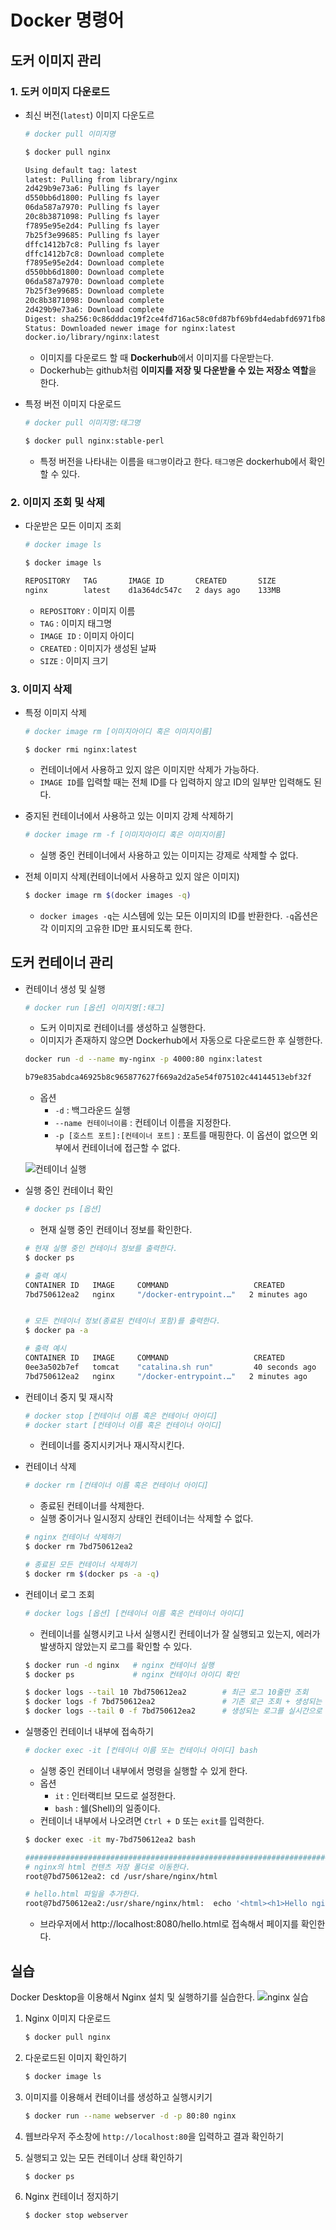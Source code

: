 # Docker 명령어

## 도커 이미지 관리

### 1. 도커 이미지 다운로드

- 최신 버전(`latest`) 이미지 다운도르
    ```bash
    # docker pull 이미지명
    ```

    ```bash
    $ docker pull nginx

    Using default tag: latest
    latest: Pulling from library/nginx
    2d429b9e73a6: Pulling fs layer
    d550bb6d1800: Pulling fs layer
    06da587a7970: Pulling fs layer
    20c8b3871098: Pulling fs layer
    f7895e95e2d4: Pulling fs layer
    7b25f3e99685: Pulling fs layer
    dffc1412b7c8: Pulling fs layer
    dffc1412b7c8: Download complete
    f7895e95e2d4: Download complete
    d550bb6d1800: Download complete
    06da587a7970: Download complete
    7b25f3e99685: Download complete
    20c8b3871098: Download complete
    2d429b9e73a6: Download complete
    Digest: sha256:0c86dddac19f2ce4fd716ac58c0fd87bf69bfd4edabfd6971fb885bafd12a00b
    Status: Downloaded newer image for nginx:latest
    docker.io/library/nginx:latest
    ```
    - 이미지를 다운로드 할 때 **Dockerhub**에서 이미지를 다운받는다.
    - Dockerhub는 github처럼 **이미지를 저장 및 다운받을 수 있는 저장소 역할**을 한다.

- 특정 버전 이미지 다운로드
    ```bash
    # docker pull 이미지명:태그명
    ```

    ```bash
    $ docker pull nginx:stable-perl
    ```
    - 특정 버전을 나타내는 이름을 `태그명`이라고 한다. `태그명`은 dockerhub에서 확인할 수 있다.

### 2. 이미지 조회 및  삭제

- 다운받은 모든 이미지 조회
    ```bash
    # docker image ls
    ```

    ```bash
    $ docker image ls

    REPOSITORY   TAG       IMAGE ID       CREATED       SIZE
    nginx        latest    d1a364dc547c   2 days ago    133MB
    ```
    - `REPOSITORY` : 이미지 이름
    - `TAG` : 이미지 태그명
    - `IMAGE ID` : 이미지 아이디
    - `CREATED` : 이미지가 생성된 날짜
    - `SIZE` : 이미지 크기

### 3. 이미지 삭제

- 특정 이미지 삭제
    ```bash
    # docker image rm [이미지아이디 혹은 이미지이름]
    ```

    ```
    $ docker rmi nginx:latest
    ```
    - 컨테이너에서 사용하고 있지 않은 이미지만 삭제가 가능하다.
    - `IMAGE ID`를 입력할 때는 전체 ID를 다 입력하지 않고 ID의 일부만 입력해도 된다.

- 중지된 컨테이너에서 사용하고 있는 이미지 강제 삭제하기
    ```bash
    # docker image rm -f [이미지아이디 혹은 이미지이름]
    ```
    - 실행 중인 컨테이너에서 사용하고 있는 이미지는 강제로 삭제할 수 없다.
  
- 전체 이미지 삭제(컨테이너에서 사용하고 있지 않은 이미지)
    ```bash
    $ docker image rm $(docker images -q)
    ```
    - `docker images -q`는 시스템에 있는 모든 이미지의 ID를 반환한다. `-q`옵션은 각 이미지의 고유한 ID만 표시되도록 한다.
  
## 도커 컨테이너 관리

- 컨테이너 생성 및 실행
    ```bash
    # docker run [옵션] 이미지명[:태그]
    ```
    - 도커 이미지로 컨테이너를 생성하고 실행한다.
    - 이미지가 존재하지 않으면 Dockerhub에서 자동으로 다운로드한 후 실행한다.
  
    ```bash
    docker run -d --name my-nginx -p 4000:80 nginx:latest

    b79e835abdca46925b8c965877627f669a2d2a5e54f075102c44144513ebf32f
    ```
    - 옵션
      - `-d` : 백그라운드 실행
      - `--name 컨테이너이름` : 컨테이너 이름을 지정한다.
      - `-p [호스트 포트]:[컨테이너 포트]` : 포트를 매핑한다. 이 옵션이 없으면 외부에서 컨테이너에 접근할 수 없다.
  
    ![컨테이너 실행](../images/3/4-2.PNG)
  
- 실행 중인 컨테이너 확인
    ```bash
    # docker ps [옵션] 
    ```
    - 현재 실행 중인 컨테이너 정보를 확인한다.
  
    ```bash
    # 현재 실행 중인 컨테이너 정보를 출력한다.
    $ docker ps

    # 출력 예시
    CONTAINER ID   IMAGE     COMMAND                   CREATED          STATUS               PORTS                  NAMES
    7bd750612ea2   nginx     "/docker-entrypoint.…"   2 minutes ago    Up 2 minutes          0.0.0.0:8080->80/tcp   my-nginx


    # 모든 컨테이너 정보(종료된 컨테이너 포함)를 출력한다.
    $ docker pa -a

    # 출력 예시
    CONTAINER ID   IMAGE     COMMAND                   CREATED          STATUS               PORTS                  NAMES
    0ee3a502b7ef   tomcat    "catalina.sh run"         40 seconds ago   Exited 2 seconds                            my-tomcat
    7bd750612ea2   nginx     "/docker-entrypoint.…"   2 minutes ago    Up 2 minutes          0.0.0.0:8080->80/tcp   my-nginx
    ```

- 컨테이너 중지 및 재시작
    ```bash
    # docker stop [컨테이너 이름 혹은 컨테이너 아이디]
    # docker start [컨테이너 이름 혹은 컨테이너 아이디]
    ```
    - 컨테이너를 중지시키거나 재시작시킨다.
  
- 컨테이너 삭제
    ```bash
    # docker rm [컨테이너 이름 혹은 컨테이너 아이디]
    ```
    - 종료된 컨테이너를 삭제한다.
    - 실행 중이거나 일시정지 상태인 컨테이너는 삭제할 수 없다.
  
    ```bash
    # nginx 컨테이너 삭제하기
    $ docker rm 7bd750612ea2

    # 종료된 모든 컨테이너 삭제하기
    $ docker rm $(docker ps -a -q)
    ```

- 컨테이너 로그 조회
    ```bash
    # docker logs [옵션] [컨테이너 이름 혹은 컨테이너 아이디]
    ```
    - 컨테이너를 실행시키고 나서 실행시킨 컨테이너가 잘 실행되고 있는지, 에러가 발생하지 않았는지 로그를 확인할 수 있다.

    ```bash
    $ docker run -d nginx   # nginx 컨테이너 실행
    $ docker ps             # nginx 컨테이너 아이디 확인

    $ docker logs --tail 10 7bd750612ea2        # 최근 로그 10줄만 조회
    $ docker logs -f 7bd750612ea2               # 기존 로근 조회 + 생성되는 로그를 실시간으로 조회
    $ docker logs --tail 0 -f 7bd750612ea2      # 생성되는 로그를 실시간으로 조회
    ```

- 실행중인 컨테이너 내부에 접속하기
    ```bash
    # docker exec -it [컨테이너 이름 또는 컨테이너 아이디] bash
    ```
    - 실행 중인 컨테이너 내부에서 명령을 실행할 수 있게 한다.
    - 옵션
      - `it` : 인터랙티브 모드로 설정한다.
      - `bash` : 쉘(Shell)의 일종이다.
    - 컨테이너 내부에서 나오려면 `Ctrl + D` 또는 `exit`를 입력한다.

    ```bash
    $ docker exec -it my-7bd750612ea2 bash

    ######################################################################
    # nginx의 html 컨텐츠 저장 폴더로 이동한다.
    root@7bd750612ea2: cd /usr/share/nginx/html
    
    # hello.html 파일을 추가한다.
    root@7bd750612ea2:/usr/share/nginx/html:  echo '<html><h1>Hello nginx</h1></html>' > hello.html
    ```
    - 브라우저에서 http://localhost:8080/hello.html로 접속해서 페이지를 확인한다.

 ## 실습
Docker Desktop을 이용해서 Nginx 설치 및 실행하기를 실습한다.
![nginx 실습](../images/3/4-1.PNG)
  
1. Nginx 이미지 다운로드
    ```bash
    $ docker pull nginx
    ```

2. 다운로드된 이미지 확인하기
    ```bash
    $ docker image ls
    ```
  
3. 이미지를 이용해서 컨테이너를 생성하고 실행시키기
    ```bash
    $ docker run --name webserver -d -p 80:80 nginx
    ```
  
4. 웹브라우저 주소창에 `http://localhost:80`을 입력하고 결과 확인하기
    
5. 실행되고 있는 모든 컨테이너 상태 확인하기
    ```bash
    $ docker ps
    ```
  
6. Nginx 컨테이너 정지하기
    ```bash
    $ docker stop webserver
    ```
   